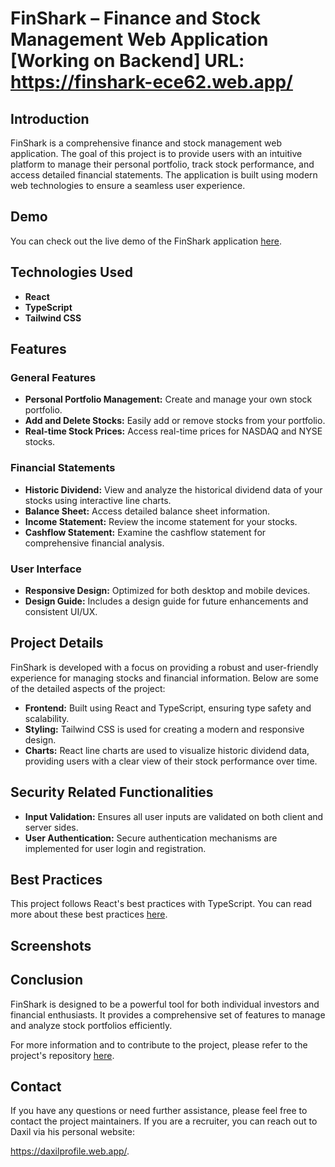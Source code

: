 # FinShark – Finance and Stock Management Web Application  [Working on Backend] URL: https://finshark-ece62.web.app/

## Introduction

FinShark is a comprehensive finance and stock management web application. The goal of this project is to provide users with an intuitive platform to manage their personal portfolio, track stock performance, and access detailed financial statements. The application is built using modern web technologies to ensure a seamless user experience.

## Demo

You can check out the live demo of the FinShark application [here](https://finshark-ece62.web.app/).

## Technologies Used

- **React**
- **TypeScript**
- **Tailwind CSS**

## Features

### General Features

- **Personal Portfolio Management:** Create and manage your own stock portfolio.
- **Add and Delete Stocks:** Easily add or remove stocks from your portfolio.
- **Real-time Stock Prices:** Access real-time prices for NASDAQ and NYSE stocks.

### Financial Statements

- **Historic Dividend:** View and analyze the historical dividend data of your stocks using interactive line charts.
- **Balance Sheet:** Access detailed balance sheet information.
- **Income Statement:** Review the income statement for your stocks.
- **Cashflow Statement:** Examine the cashflow statement for comprehensive financial analysis.

### User Interface

- **Responsive Design:** Optimized for both desktop and mobile devices.
- **Design Guide:** Includes a design guide for future enhancements and consistent UI/UX.

## Project Details

FinShark is developed with a focus on providing a robust and user-friendly experience for managing stocks and financial information. Below are some of the detailed aspects of the project:

- **Frontend:** Built using React and TypeScript, ensuring type safety and scalability.
- **Styling:** Tailwind CSS is used for creating a modern and responsive design.
- **Charts:** React line charts are used to visualize historic dividend data, providing users with a clear view of their stock performance over time.

## Security Related Functionalities

- **Input Validation:** Ensures all user inputs are validated on both client and server sides.
- **User Authentication:** Secure authentication mechanisms are implemented for user login and registration.

## Best Practices

This project follows React's best practices with TypeScript. You can read more about these best practices [here](https://dev.to/deepeshk1204/best-practices-of-reactjs-with-typescript-24p4).

## Screenshots



## Conclusion

FinShark is designed to be a powerful tool for both individual investors and financial enthusiasts. It provides a comprehensive set of features to manage and analyze stock portfolios efficiently.

For more information and to contribute to the project, please refer to the project's repository [here](#).

## Contact

If you have any questions or need further assistance, please feel free to contact the project maintainers. If you are a recruiter, you can reach out to Daxil via his personal website: 

<a href="https://daxilprofile.web.app/" target="_blank" rel="noopener noreferrer" className="text-blue-600 underline">https://daxilprofile.web.app/</a>.
